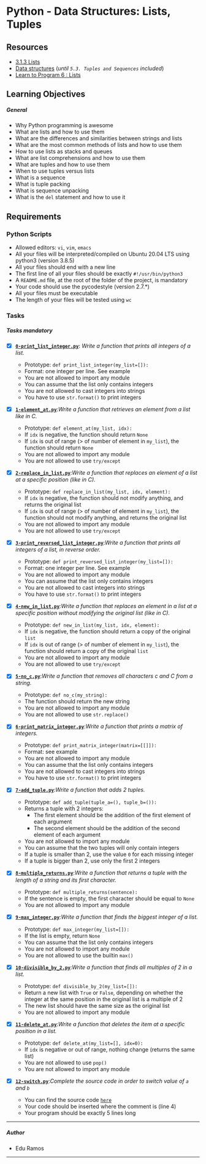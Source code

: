 # Python - Data Structures: Lists, Tuples

## Resources
- [3.1.3 Lists](https://docs.python.org/3/tutorial/introduction.html#lists)
- [Data structures](https://docs.python.org/3/tutorial/datastructures.html) (*until `5.3. Tuples and Sequences` included*)
- [Learn to Program 6 : Lists](https://www.youtube.com/watch?v=A1HUzrvS-Pw)

## Learning Objectives
##### General
- Why Python programming is awesome
- What are lists and how to use them
- What are the differences and similarities between strings and lists
- What are the most common methods of lists and how to use them
- How to use lists as stacks and queues
- What are list comprehensions and how to use them
- What are tuples and how to use them
- When to use tuples versus lists
- What is a sequence
- What is tuple packing
- What is sequence unpacking
- What is the `del` statement and how to use it


## Requirements
### Python Scripts
- Allowed editors: `vi`, `vim`, `emacs`
- All your files will be interpreted/compiled on Ubuntu 20.04 LTS using python3 (version 3.8.5)
- All your files should end with a new line
- The first line of all your files should be exactly `#!/usr/bin/python3`
- A `README.md` file, at the root of the folder of the project, is mandatory
- Your code should use the pycodestyle (version 2.7.*)
- All your files must be executable
- The length of your files will be tested using `wc`

### Tasks
##### Tasks mandatory
- [x] [**`0-print_list_integer.py`**](https://github.com/EduRamos95/holbertonschool-higher_level_programming/blob/master/python-data_structures/0-print_list_integer.py): *Write a function that prints all integers of a list.*
    - Prototype: `def print_list_integer(my_list=[]):`
    - Format: one integer per line. See example
    - You are not allowed to import any module
    - You can assume that the list only contains integers
    - You are not allowed to cast integers into strings
    - You have to use `str.format()` to print integers

- [x] [**`1-element_at.py`**](https://github.com/EduRamos95/holbertonschool-higher_level_programming/blob/master/python-data_structures/1-element_at.py):*Write a function that retrieves an element from a list like in C.*
    - Prototype: `def element_at(my_list, idx):`
    - If `idx` is negative, the function should return `None`
    - If `idx` is out of range (> of number of element in `my_list`), the function should return `None`
    - You are not allowed to import any module
    - You are not allowed to use `try/except`

- [x] [**`2-replace_in_list.py`**](https://github.com/EduRamos95/holbertonschool-higher_level_programming/blob/master/python-data_structures/2-replace_in_list.py):*Write a function that replaces an element of a list at a specific position (like in C).*
    - Prototype: `def replace_in_list(my_list, idx, element):`
    - If `idx` is negative, the function should not modify anything, and returns the original list
    - If `idx` is out of range (> of number of element in `my_list`), the function should not modify anything, and returns the original list
    - You are not allowed to import any module
    - You are not allowed to use `try/except`

- [x] [**`3-print_reversed_list_integer.py`**](https://github.com/EduRamos95/holbertonschool-higher_level_programming/blob/master/python-data_structures/3-print_reversed_list_integer.py):*Write a function that prints all integers of a list, in reverse order.*
    - Prototype: `def print_reversed_list_integer(my_list=[]):`
    - Format: one integer per line. See example
    - You are not allowed to import any module
    - You can assume that the list only contains integers
    - You are not allowed to cast integers into strings
    - You have to use `str.format()` to print integers

- [x] [**`4-new_in_list.py`**](https://github.com/EduRamos95/holbertonschool-higher_level_programming/blob/master/python-data_structures/4-new_in_list.py):*Write a function that replaces an element in a list at a specific position without modifying the original list (like in C).*
    - Prototype: `def new_in_list(my_list, idx, element):`
    - If `idx` is negative, the function should return a copy of the original `list`
    - If `idx` is out of range (> of number of element in `my_list`), the function should return a copy of the original `list`
    - You are not allowed to import any module
    - You are not allowed to use `try/except`

- [x] [**`5-no_c.py`**](https://github.com/EduRamos95/holbertonschool-higher_level_programming/blob/master/python-data_structures/5-no_c.py):*Write a function that removes all characters c and C from a string.*
    - Prototype: `def no_c(my_string):`
    - The function should return the new string
    - You are not allowed to import any module
    - You are not allowed to use `str.replace()`

- [x] [**`6-print_matrix_integer.py`**](https://github.com/EduRamos95/holbertonschool-higher_level_programming/blob/master/python-data_structures/6-print_matrix_integer.py):*Write a function that prints a matrix of integers.*
    - Prototype: `def print_matrix_integer(matrix=[[]]):`
    - Format: see example
    - You are not allowed to import any module
    - You can assume that the list only contains integers
    - You are not allowed to cast integers into strings
    - You have to use `str.format()` to print integers

- [x] [**`7-add_tuple.py`**](https://github.com/EduRamos95/holbertonschool-higher_level_programming/blob/master/python-data_structures/7-add_tuple.py):*Write a function that adds 2 tuples.*
    - Prototype: `def add_tuple(tuple_a=(), tuple_b=()):`
    - Returns a tuple with 2 integers:
        - The first element should be the addition of the first element of each argument
        - The second element should be the addition of the second element of each argument
    - You are not allowed to import any module
    - You can assume that the two tuples will only contain integers
    - If a tuple is smaller than 2, use the value `0` for each missing integer
    - If a tuple is bigger than 2, use only the first 2 integers

- [x] [**`8-multiple_returns.py`**](https://github.com/EduRamos95/holbertonschool-higher_level_programming/blob/master/python-data_structures/8-multiple_returns.py):*Write a function that returns a tuple with the length of a string and its first character.*
    - Prototype: `def multiple_returns(sentence):`
    - If the sentence is empty, the first character should be equal to `None`
    - You are not allowed to import any module

- [x] [**`9-max_integer.py`**](https://github.com/EduRamos95/holbertonschool-higher_level_programming/blob/master/python-data_structures/9-max_integer.py):*Write a function that finds the biggest integer of a list.*
    - Prototype: `def max_integer(my_list=[]):`
    - If the list is empty, return `None`
    - You can assume that the list only contains integers
    - You are not allowed to import any module
    - You are not allowed to use the builtin `max()`

- [x] [**`10-divisible_by_2.py`**](https://github.com/EduRamos95/holbertonschool-higher_level_programming/blob/master/python-data_structures/10-divisible_by_2.py):*Write a function that finds all multiples of 2 in a list.*
    - Prototype: `def divisible_by_2(my_list=[]):`
    - Return a new list with `True` or `False`, depending on whether the integer at the same position in the original list is a multiple of 2
    - The new list should have the same size as the original list
    - You are not allowed to import any module

- [x] [**`11-delete_at.py`**](https://github.com/EduRamos95/holbertonschool-higher_level_programming/blob/master/python-data_structures/11-delete_at.py):*Write a function that deletes the item at a specific position in a list.*
    - Prototype: `def delete_at(my_list=[], idx=0):`
    - If `idx` is negative or out of range, nothing change (returns the same list)
    - You are not allowed to use `pop()`
    - You are not allowed to import any module

- [x] [**`12-switch.py`**](https://github.com/EduRamos95/holbertonschool-higher_level_programming/blob/master/python-data_structures/12-switch.py):*Complete the source code in order to switch value of `a` and `b`*
    - You can find the source code [`here`](https://github.com/holbertonschool/0x03.py/blob/master/12-switch_py)
    - Your code should be inserted where the comment is (line 4)
    - Your program should be exactly 5 lines long

---
##### Author
- Edu Ramos
---
